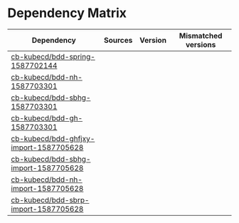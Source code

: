 # Dependency Matrix

Dependency | Sources | Version | Mismatched versions
---------- | ------- | ------- | -------------------
[cb-kubecd/bdd-spring-1587702144](https://github.com/cb-kubecd/bdd-spring-1587702144.git) |  | []() | 
[cb-kubecd/bdd-nh-1587703301](https://github.com/cb-kubecd/bdd-nh-1587703301.git) |  | []() | 
[cb-kubecd/bdd-sbhg-1587703301](https://github.com/cb-kubecd/bdd-sbhg-1587703301.git) |  | []() | 
[cb-kubecd/bdd-gh-1587703301](https://github.com/cb-kubecd/bdd-gh-1587703301.git) |  | []() | 
[cb-kubecd/bdd-ghfjxy-import-1587705628](https://github.com/cb-kubecd/bdd-ghfjxy-import-1587705628.git) |  | []() | 
[cb-kubecd/bdd-sbhg-import-1587705628](https://github.com/cb-kubecd/bdd-sbhg-import-1587705628.git) |  | []() | 
[cb-kubecd/bdd-nh-import-1587705628](https://github.com/cb-kubecd/bdd-nh-import-1587705628.git) |  | []() | 
[cb-kubecd/bdd-sbrp-import-1587705628](https://github.com/cb-kubecd/bdd-sbrp-import-1587705628.git) |  | []() | 
